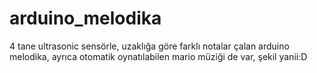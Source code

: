 # arduino_melodika

4 tane ultrasonic sensörle, uzaklığa göre farklı notalar çalan arduino melodika, ayrıca otomatik oynatılabilen mario müziği de var, şekil yanii:D
